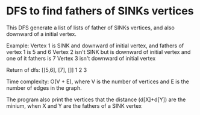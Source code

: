 # DFS to find fathers of SINKs vertices

This DFS generate a list of lists of father of SINKs vertices, and also downward of a initial vertex.

Example:
  Vertex 1 is SINK and downward of initial vertex, and fathers of vertex 1 is 5 and 6
  Vertex 2 isn't SINK but is downward of initial vertex and one of it fathers is 7
  Vertex 3 isn't downward of initial vertex
  
  Return of dfs: [[5,6], [7], []]
                    1     2    3

Time complexity: O(V + E), where V is the number of vertices and E is the number of edges in the graph.

The program also print the vertices that the distance (d[X]+d[Y]) are the minium, when X and Y are the fathers of a SINK vertex
